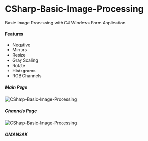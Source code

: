 # CSharp-Basic-Image-Processing
Basic Image Processing with C# Windows Form Application.
#### Features
* Negative
* Mirrors
* Resize
* Gray Scaling
* Rotate
* Histograms
* RGB Channels
##### Main Page
![CSharp-Basic-Image-Processing](https://github.com/omansak/CSharp-Basic-Image-Processing/blob/master/Images/Main.PNG "Main")
##### Channels Page
![CSharp-Basic-Image-Processing](https://github.com/omansak/CSharp-Basic-Image-Processing/blob/master/Images/Channels.PNG "Channels")

##### OMANSAK
